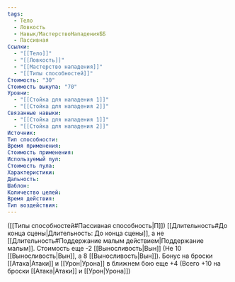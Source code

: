 ```yaml
---
tags:
  - Тело
  - Ловкость
  - Навык/МастерствоНападенияББ
  - Пассивная
Ссылки:
  - "[[Тело]]"
  - "[[Ловкость]]"
  - "[[Мастерство нападения]]"
  - "[[Типы способностей]]"
Стоимость: "30"
Стоимость выкупа: "70"
Уровни:
  - "[[Стойка для нападения 1]]"
  - "[[Стойка для нападения 2]]"
Связанные навыки:
  - "[[Стойка для нападения 1]]"
  - "[[Стойка для нападения 2]]"
Источник:
Тип способности:
Время применения:
Стоимость применения:
Используемый пул:
Стоимость пула:
Характеристики:
Дальность:
Шаблон:
Количество целей:
Время действия:
Тип воздействия:
---
```

([[Типы способностей#Пассивная способность|П]]) [[Длительность#До конца сцены|Длительность: До конца сцены]], а не [[Длительность#Поддержание малым действием|Поддержание малым]].
Стоимость еще -2 [[Выносливость|Вын]] (Не 10 [[Выносливость|Вын]], а 8 [[Выносливость|Вын]]).
Бонус на броски [[Атака|Атаки]] и [[Урон|Урона]] в ближнем бою еще +4 (Всего +10 на броски [[Атака|Атаки]] и [[Урон|Урона]])